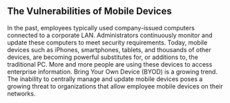 ## The Vulnerabilities of Mobile Devices

In the past, employees typically used company-issued computers connected to a corporate LAN. Administrators continuously monitor and update these computers to meet security requirements. Today, mobile devices such as iPhones, smartphones, tablets, and thousands of other devices, are becoming powerful substitutes for, or additions to, the traditional PC. More and more people are using these devices to access enterprise information. Bring Your Own Device (BYOD) is a growing trend. The inability to centrally manage and update mobile devices poses a growing threat to organizations that allow employee mobile devices on their networks.
